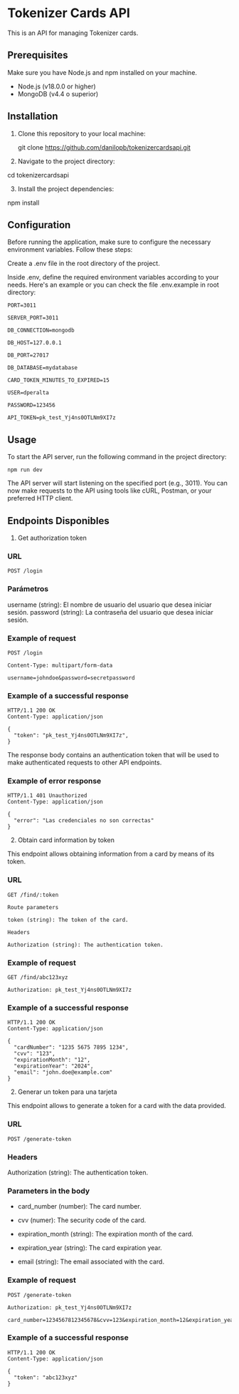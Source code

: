 # Tokenizer Cards API

This is an API for managing Tokenizer cards.

## Prerequisites

Make sure you have Node.js and npm installed on your machine.

- Node.js (v18.0.0 or higher)
- MongoDB (v4.4 o superior)

## Installation

1. Clone this repository to your local machine:

   git clone https://github.com/danilopb/tokenizercardsapi.git

2. Navigate to the project directory:

cd tokenizercardsapi

3. Install the project dependencies:

npm install

## Configuration

Before running the application, make sure to configure the necessary environment variables. Follow these steps:

Create a .env file in the root directory of the project.

Inside .env, define the required environment variables according to your needs. Here's an example or you can check the file .env.example in root directory:
```
PORT=3011

SERVER_PORT=3011

DB_CONNECTION=mongodb

DB_HOST=127.0.0.1

DB_PORT=27017

DB_DATABASE=mydatabase

CARD_TOKEN_MINUTES_TO_EXPIRED=15

USER=dperalta

PASSWORD=123456

API_TOKEN=pk_test_Yj4ns0OTLNm9XI7z
```
## Usage

To start the API server, run the following command in the project directory:
```
npm run dev
```
The API server will start listening on the specified port (e.g., 3011). You can now make requests to the API using tools like cURL, Postman, or your preferred HTTP client.

## Endpoints Disponibles

1. Get authorization token

### URL
```
POST /login
```

### Parámetros
username (string): El nombre de usuario del usuario que desea iniciar sesión.
password (string): La contraseña del usuario que desea iniciar sesión.

### Example of request
```
POST /login

Content-Type: multipart/form-data

username=johndoe&password=secretpassword
```

### Example of a successful response
```
HTTP/1.1 200 OK
Content-Type: application/json

{
  "token": "pk_test_Yj4ns0OTLNm9XI7z",
}
```

The response body contains an authentication token that will be used to make authenticated requests to other API endpoints.

### Example of error response
```
HTTP/1.1 401 Unauthorized
Content-Type: application/json

{
  "error": "Las credenciales no son correctas"
}
```

2. Obtain card information by token

This endpoint allows obtaining information from a card by means of its token.

### URL
```
GET /find/:token

Route parameters

token (string): The token of the card.

Headers

Authorization (string): The authentication token.
```

### Example of request
```
GET /find/abc123xyz

Authorization: pk_test_Yj4ns0OTLNm9XI7z
```

### Example of a successful response
```
HTTP/1.1 200 OK
Content-Type: application/json

{
  "cardNumber": "1235 5675 7895 1234",
  "cvv": "123",
  "expirationMonth": "12",
  "expirationYear": "2024",
  "email": "john.doe@example.com"
}
```

2. Generar un token para una tarjeta

This endpoint allows to generate a token for a card with the data provided.

### URL
```
POST /generate-token
```

### Headers

Authorization (string): The authentication token.

### Parameters in the body

- card_number (number): The card number.

- cvv (numer): The security code of the card.

- expiration_month (string): The expiration month of the card.

- expiration_year (string): The card expiration year.

- email (string): The email associated with the card.

### Example of request
```
POST /generate-token

Authorization: pk_test_Yj4ns0OTLNm9XI7z

card_number=1234567812345678&cvv=123&expiration_month=12&expiration_year=2024&email=john.doe@gmail.com
```

### Example of a successful response
```
HTTP/1.1 200 OK
Content-Type: application/json

{
  "token": "abc123xyz"
}
```
